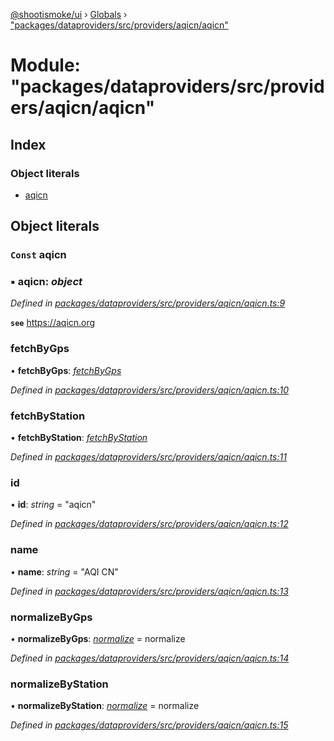 [@shootismoke/ui](../README.md) › [Globals](../globals.md) › ["packages/dataproviders/src/providers/aqicn/aqicn"](_packages_dataproviders_src_providers_aqicn_aqicn_.md)

# Module: "packages/dataproviders/src/providers/aqicn/aqicn"

## Index

### Object literals

* [aqicn](_packages_dataproviders_src_providers_aqicn_aqicn_.md#const-aqicn)

## Object literals

### `Const` aqicn

### ▪ **aqicn**: *object*

*Defined in [packages/dataproviders/src/providers/aqicn/aqicn.ts:9](https://github.com/shootismoke/common/blob/af8195a/packages/dataproviders/src/providers/aqicn/aqicn.ts#L9)*

**`see`** https://aqicn.org

###  fetchByGps

• **fetchByGps**: *[fetchByGps](_packages_dataproviders_src_providers_aqicn_fetchby_.md#fetchbygps)*

*Defined in [packages/dataproviders/src/providers/aqicn/aqicn.ts:10](https://github.com/shootismoke/common/blob/af8195a/packages/dataproviders/src/providers/aqicn/aqicn.ts#L10)*

###  fetchByStation

• **fetchByStation**: *[fetchByStation](_packages_dataproviders_src_providers_aqicn_fetchby_.md#fetchbystation)*

*Defined in [packages/dataproviders/src/providers/aqicn/aqicn.ts:11](https://github.com/shootismoke/common/blob/af8195a/packages/dataproviders/src/providers/aqicn/aqicn.ts#L11)*

###  id

• **id**: *string* = "aqicn"

*Defined in [packages/dataproviders/src/providers/aqicn/aqicn.ts:12](https://github.com/shootismoke/common/blob/af8195a/packages/dataproviders/src/providers/aqicn/aqicn.ts#L12)*

###  name

• **name**: *string* = "AQI CN"

*Defined in [packages/dataproviders/src/providers/aqicn/aqicn.ts:13](https://github.com/shootismoke/common/blob/af8195a/packages/dataproviders/src/providers/aqicn/aqicn.ts#L13)*

###  normalizeByGps

• **normalizeByGps**: *[normalize](_packages_dataproviders_src_providers_aqicn_normalize_.md#normalize)* = normalize

*Defined in [packages/dataproviders/src/providers/aqicn/aqicn.ts:14](https://github.com/shootismoke/common/blob/af8195a/packages/dataproviders/src/providers/aqicn/aqicn.ts#L14)*

###  normalizeByStation

• **normalizeByStation**: *[normalize](_packages_dataproviders_src_providers_aqicn_normalize_.md#normalize)* = normalize

*Defined in [packages/dataproviders/src/providers/aqicn/aqicn.ts:15](https://github.com/shootismoke/common/blob/af8195a/packages/dataproviders/src/providers/aqicn/aqicn.ts#L15)*
